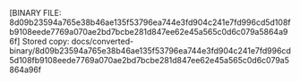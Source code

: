 [BINARY FILE: 8d09b23594a765e38b46ae135f53796ea744e3fd904c241e7fd996cd5d108fb9108eede7769a070ae2bd7bcbe281d847ee62e45a565c0d6c079a5864a96f]
Stored copy: docs/converted-binary/8d09b23594a765e38b46ae135f53796ea744e3fd904c241e7fd996cd5d108fb9108eede7769a070ae2bd7bcbe281d847ee62e45a565c0d6c079a5864a96f

